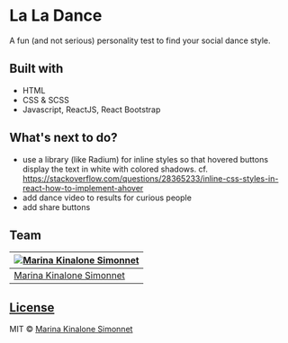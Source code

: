 # La La Dance
A fun (and not serious) personality test to find your social dance style.

## Built with 

- HTML
- CSS & SCSS
- Javascript, ReactJS, React Bootstrap

## What's next to do?

- use a library (like Radium) for inline styles so that hovered buttons display the text in white with colored shadows. cf. https://stackoverflow.com/questions/28365233/inline-css-styles-in-react-how-to-implement-ahover
- add dance video to results for curious people
- add share buttons
 
## Team

[![Marina Kinalone Simonnet](https://avatars.githubusercontent.com/u/63544936?v=3&s=144)](https://github.com/marinakinalone) |
---|
[Marina Kinalone Simonnet](https://github.com/marinakinalone) |

## [License](https://github.com/marinakinalone/la-la-dance/blob/main/LICENSE.txt)

MIT © [Marina Kinalone Simonnet](https://github.com/marinakinalone)